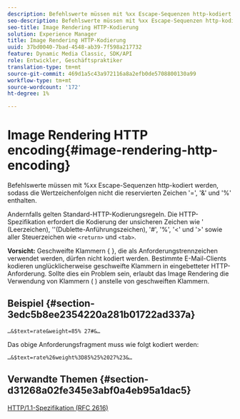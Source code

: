 ```yaml
---
description: Befehlswerte müssen mit %xx Escape-Sequenzen http-kodiert werden, sodass die Wertzeichenfolgen nicht die reservierten Zeichen '=', '&' und '%' enthalten.
seo-description: Befehlswerte müssen mit %xx Escape-Sequenzen http-kodiert werden, sodass die Wertzeichenfolgen nicht die reservierten Zeichen '=', '&' und '%' enthalten.
seo-title: Image Rendering HTTP-Kodierung
solution: Experience Manager
title: Image Rendering HTTP-Kodierung
uuid: 37bd0040-7bad-4548-ab39-7f598a217732
feature: Dynamic Media Classic, SDK/API
role: Entwickler, Geschäftspraktiker
translation-type: tm+mt
source-git-commit: 469d1a5c43a972116a8a2efb0de5708800130a99
workflow-type: tm+mt
source-wordcount: '172'
ht-degree: 1%

---
```



# Image Rendering HTTP encoding{#image-rendering-http-encoding}

Befehlswerte müssen mit %xx Escape-Sequenzen http-kodiert werden, sodass die Wertzeichenfolgen nicht die reservierten Zeichen &#39;=&#39;, &#39;&amp;&#39; und &#39;%&#39; enthalten.

Andernfalls gelten Standard-HTTP-Kodierungsregeln. Die HTTP-Spezifikation erfordert die Kodierung der unsicheren Zeichen wie &#39; (Leerzeichen), &#39;&#39;(Dublette-Anführungszeichen), &#39;#&#39;, &#39;%&#39;, &#39;&lt;&#39; und &#39;>&#39; sowie aller Steuerzeichen wie `<return>` und `<tab>`.

**Vorsicht:** Geschweifte Klammern { }, die als Anforderungstrennzeichen verwendet werden, dürfen nicht kodiert werden. Bestimmte E-Mail-Clients kodieren unglücklicherweise geschweifte Klammern in eingebetteter HTTP-Anforderung. Sollte dies ein Problem sein, erlaubt das Image Rendering die Verwendung von Klammern ( ) anstelle von geschweiften Klammern.

## Beispiel {#section-3edc5b8ee2354220a281b01722ad337a}

`…&$text=rate&weight=85% 27#&…`

Das obige Anforderungsfragment muss wie folgt kodiert werden:

`…&$text=rate%26weight%3D85%25%2027%23&…`

## Verwandte Themen {#section-d31268a02fe345e3abf0a4eb95a1dac5}

[HTTP/1.1-Spezifikation (RFC 2616)](https://www.w3.org/Protocols/rfc2616/rfc2616.html)
